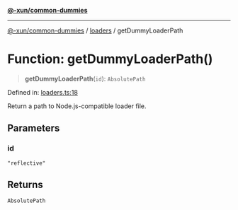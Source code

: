 [**@-xun/common-dummies**](../../README.md)

***

[@-xun/common-dummies](../../README.md) / [loaders](../README.md) / getDummyLoaderPath

# Function: getDummyLoaderPath()

> **getDummyLoaderPath**(`id`): `AbsolutePath`

Defined in: [loaders.ts:18](https://github.com/Xunnamius/test-utils/blob/072a29182b2d1e59efc0afb784fe4e6ee9b39e4f/packages/common-dummies/src/loaders.ts#L18)

Return a path to Node.js-compatible loader file.

## Parameters

### id

`"reflective"`

## Returns

`AbsolutePath`
